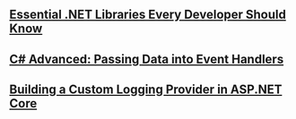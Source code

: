 
## [Essential .NET Libraries Every Developer Should Know](https://dev.to/bytehide/essential-net-libraries-every-developer-should-know-1lp3?bb=180937)

## [C# Advanced: Passing Data into Event Handlers](https://dev.to/moh_moh701/c-advanced-passing-data-into-event-handlers-4gm1?bb=182108)

## [Building a Custom Logging Provider in ASP.NET Core](https://dev.to/mohammedahmed/building-a-custom-logging-provider-in-aspnet-core-437n?bb=184572)

